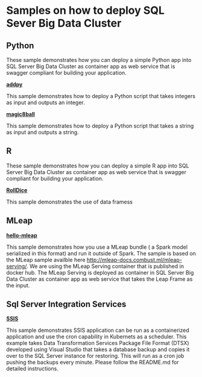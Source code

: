 # Samples on how to deploy SQL Sever Big Data Cluster


## Python 
These sample demonstrates how you can deploy a simple Python app into SQL Server Big Data Cluster as container app as web service that is swagger compliant for building your application.

__[addpy](addpy/)__

This sample demonstrates how to deploy a Python script that takes integers as input and outputs an integer.

__[magic8ball](magic8ball/)__

This sample demonstrates how to deploy a Python script that takes a string as input and outputs a string.



## R 
These sample demonstrates how you can deploy a simple R app into SQL Server Big Data Cluster as container app as web service that is swagger compliant for building your application. 

__[RollDice](RollDice/)__

This sample demonstrates the use of data framess

## MLeap 
__[hello-mleap](hello-mleap/)__

This sample demonstrates how you use a MLeap bundle ( a Spark model serialized in this format) and run it outside of Spark. The sample is based on the MLeap sample availble here http://mleap-docs.combust.ml/mleap-serving/. We are using the MLeap Serving container that is published in docker hub. The MLeap Serving is deployed as container in SQL Server Big Data Cluster as container app as web service that takes the Leap Frame as the input.  


## Sql Server Integration Services 
__[SSIS](SSIS/)__

This sample demonstrates SSIS application can be run as a containerized application and use the cron capability in Kubernets as a scheduler. This example takes Data Transformation Services Package File Format (DTSX) developed using Visual Studio that takes a database backup and copies it over to the SQL Server instance for restoring. This will run as a cron job pushing the backups every minute. Please follow the README.md for detailed instructions. 
